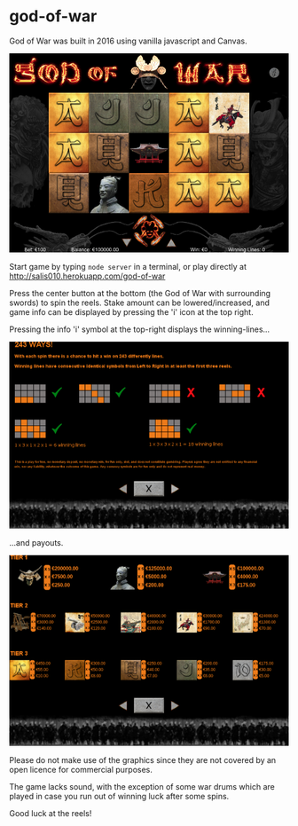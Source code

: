 # god-of-war

God of War was built in 2016 using vanilla javascript and Canvas.

![](readme-images/god-of-war.png)

Start game by typing `node server` in a terminal, or play directly at http://salis010.herokuapp.com/god-of-war

Press the center button at the bottom (the God of War with surrounding swords) to spin the reels. Stake amount can be lowered/increased, and game info can be displayed by pressing the 'i' icon at the top right.

Pressing the info 'i' symbol at the top-right displays the winning-lines...

![](readme-images/winning-lines.png)

...and payouts.

![](readme-images/payouts.png)

Please do not make use of the graphics since they are not covered by an open licence for commercial purposes.

The game lacks sound, with the exception of some war drums which are played in case you run out of winning luck after some spins.

Good luck at the reels!
